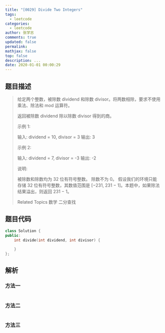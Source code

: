 ```yaml
---
title: "[0029] Divide Two Integers"
tags:
  - leetcode
categories:
  - leetcode
author: 张学志
comments: true
updated: false
permalink:
mathjax: false
top: false
description: ...
date: 2020-01-01 00:00:29
---
```


## 题目描述

> 给定两个整数，被除数 dividend 和除数 divisor。将两数相除，要求不使用乘法、除法和 mod 运算符。 
> 
> 返回被除数 dividend 除以除数 divisor 得到的商。 
> 
> 示例 1: 
> 
> 输入: dividend = 10, divisor = 3
> 输出: 3 
> 
> 示例 2: 
> 
> 输入: dividend = 7, divisor = -3
> 输出: -2 
> 
> 说明: 
> 
> 
> 被除数和除数均为 32 位有符号整数。 
> 除数不为 0。 
> 假设我们的环境只能存储 32 位有符号整数，其数值范围是 [−231, 231 − 1]。本题中，如果除法结果溢出，则返回 231 − 1。 
> 
> Related Topics 数学 二分查找

## 题目代码

```cpp
class Solution {
public:
    int divide(int dividend, int divisor) {
        
    }
};
```

## 解析

### 方法一

```cpp

```

### 方法二

```cpp

```

### 方法三

```cpp

```

